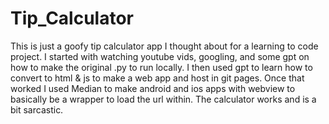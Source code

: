 # Tip_Calculator

This is just a goofy tip calculator app I thought about for a learning to code project. I started with watching youtube vids, googling, and some gpt on how to make the original .py to run locally. I then used gpt to learn how to convert to html & js to make a web app and host in git pages. Once that worked I used Median to make android and ios apps with webview to basically be a wrapper to load the url within. The calculator works and is a bit sarcastic. 
